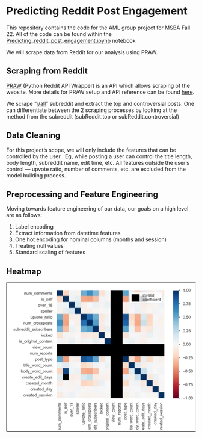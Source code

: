 # Predicting Reddit Post Engagement
This repository contains the code for the AML group project for MSBA Fall 22. 
All of the code can be found within the [Predicting_reddit_post_engagement.ipynb](https://github.com/praths007/predicting_reddit_post_engagement) notebook

We will scrape data from Reddit for our analysis using PRAW. 



## Scraping from Reddit
[PRAW](https://praw.readthedocs.io/en/stable/) (Python Reddit API Wrapper) is an API which allows scraping of the website. More details for PRAW setup and API reference can be found [here](https://praw.readthedocs.io/en/stable/).

We scrape “[r/all](https://www.reddit.com/r/all/)” subreddit and extract the top and controversial posts. One can differentiate between the 2 scraping processes by looking at the method from the subreddit (subReddit.top or subReddit.controversial)

## Data Cleaning

For this project’s scope, we will only include the features that can be controlled by the user . Eg, while posting a user can control the title length, body length, subreddit name, edit time, etc. All features outside the user’s control — upvote ratio, number of comments, etc. are excluded from the model building process.

## Preprocessing and Feature Engineering
Moving towards feature engineering of our data, our goals on a high level are as follows:

1. Label encoding  
2. Extract information from datetime features
3. One hot encoding for nominal columns (months and session)
4. Treating null values 
5. Standard scaling of features 

## Heatmap
![Heatmap image](/misc/heatmap.png)
